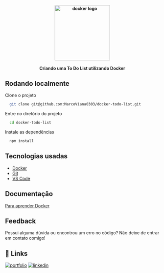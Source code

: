 <h4 align="center">
  <img width="180px" alt="docker logo" src="https://cdn.jsdelivr.net/gh/devicons/devicon/icons/docker/docker-original.svg" />
  <br /><br />
  Criando uma To Do List utilizando Docker
</h4>

## Rodando localmente

Clone o projeto

```bash
  git clone git@github.com:MarcoViana0303/docker-todo-list.git
```

Entre no diretório do projeto

```bash
  cd docker-todo-list
```

Instale as dependências

```bash
  npm install
```

## Tecnologias usadas

- [Docker](https://www.docker.com/)
- [Git](https://git-scm.com/)
- [VS Code](https://code.visualstudio.com/)

## Documentação

[Para aprender Docker](https://docs.docker.com/?_gl=1*128r9gh*_ga*OTc2MzI4MDAuMTY4NTUwNzA4OQ..*_ga_XJWPQMJYHQ*MTY4NTUwNzA4OS4xLjEuMTY4NTUwNzA5MC41OS4wLjA.)


## Feedback

Possui alguma dúvida ou encontrou um erro no código? Não deixe de entrar em contato comigo!


## 🔗 Links
[![portfolio](https://img.shields.io/badge/my_portfolio-000?style=for-the-badge&logo=ko-fi&logoColor=white)](https://marcoviana-dev.vercel.app/)
[![linkedin](https://img.shields.io/badge/linkedin-0A66C2?style=for-the-badge&logo=linkedin&logoColor=white)](https://www.linkedin.com/in/marco-viana2022/)

